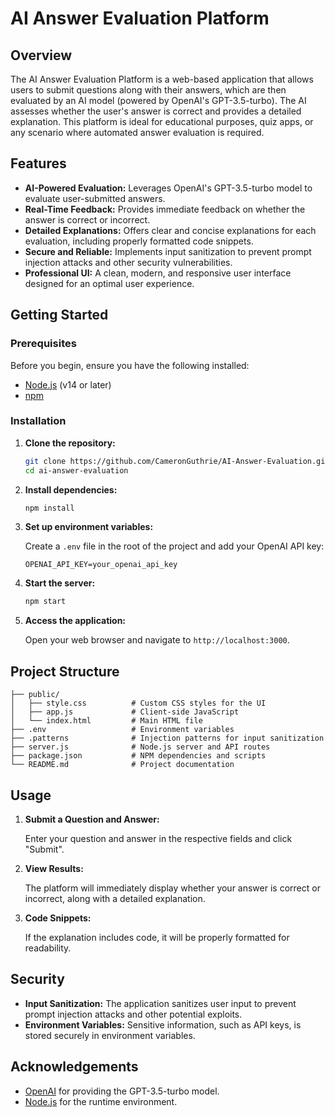 # AI Answer Evaluation Platform

## Overview

The AI Answer Evaluation Platform is a web-based application that allows users to submit questions along with their answers, which are then evaluated by an AI model (powered by OpenAI's GPT-3.5-turbo). The AI assesses whether the user's answer is correct and provides a detailed explanation. This platform is ideal for educational purposes, quiz apps, or any scenario where automated answer evaluation is required.

## Features

- **AI-Powered Evaluation:** Leverages OpenAI's GPT-3.5-turbo model to evaluate user-submitted answers.
- **Real-Time Feedback:** Provides immediate feedback on whether the answer is correct or incorrect.
- **Detailed Explanations:** Offers clear and concise explanations for each evaluation, including properly formatted code snippets.
- **Secure and Reliable:** Implements input sanitization to prevent prompt injection attacks and other security vulnerabilities.
- **Professional UI:** A clean, modern, and responsive user interface designed for an optimal user experience.

## Getting Started

### Prerequisites

Before you begin, ensure you have the following installed:

- [Node.js](https://nodejs.org/) (v14 or later)
- [npm](https://www.npmjs.com/)

### Installation

1. **Clone the repository:**

   ```bash
   git clone https://github.com/CameronGuthrie/AI-Answer-Evaluation.git
   cd ai-answer-evaluation
   ```

2. **Install dependencies:**

   ```bash
   npm install
   ```

3. **Set up environment variables:**

   Create a `.env` file in the root of the project and add your OpenAI API key:

   ```env
   OPENAI_API_KEY=your_openai_api_key
   ```

4. **Start the server:**

   ```bash
   npm start
   ```

5. **Access the application:**

   Open your web browser and navigate to `http://localhost:3000`.

## Project Structure

```plaintext
├── public/
│   ├── style.css          # Custom CSS styles for the UI
│   ├── app.js             # Client-side JavaScript
│   └── index.html         # Main HTML file
├── .env                   # Environment variables
├── .patterns              # Injection patterns for input sanitization
├── server.js              # Node.js server and API routes
├── package.json           # NPM dependencies and scripts
└── README.md              # Project documentation
```

## Usage

1. **Submit a Question and Answer:**

   Enter your question and answer in the respective fields and click "Submit".

2. **View Results:**

   The platform will immediately display whether your answer is correct or incorrect, along with a detailed explanation.

3. **Code Snippets:**

   If the explanation includes code, it will be properly formatted for readability.

## Security

- **Input Sanitization:** The application sanitizes user input to prevent prompt injection attacks and other potential exploits.
- **Environment Variables:** Sensitive information, such as API keys, is stored securely in environment variables.

## Acknowledgements

- [OpenAI](https://openai.com) for providing the GPT-3.5-turbo model.
- [Node.js](https://nodejs.org) for the runtime environment.
